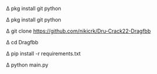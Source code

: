 ∆  pkg install git python
  
∆  pkg install git python

  ∆  git clone https://github.com/nikicrk/Dru-Crack22-Dragfbb

∆  cd Dragfbb

∆  pip install -r requirements.txt

∆ python main.py
